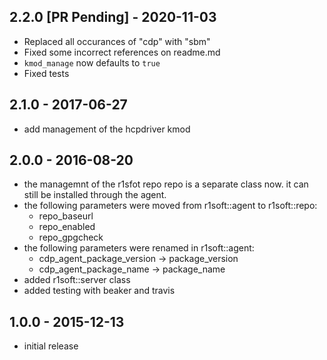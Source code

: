 ## 2.2.0 [PR Pending] - 2020-11-03
- Replaced all occurances of "cdp" with "sbm"
- Fixed some incorrect references on readme.md
- `kmod_manage` now defaults to `true`
- Fixed tests

## 2.1.0 - 2017-06-27
- add management of the hcpdriver kmod

## 2.0.0 - 2016-08-20
- the managemnt of the r1sfot repo repo is a separate class now. it can still be
  installed through the agent.
- the following parameters were moved from r1soft::agent to r1soft::repo:
  * repo_baseurl
  * repo_enabled
  * repo_gpgcheck
- the following parameters were renamed in r1soft::agent:
  * cdp_agent_package_version -> package_version
  * cdp_agent_package_name -> package_name
- added r1soft::server class
- added testing with beaker and travis

## 1.0.0 - 2015-12-13
- initial release
